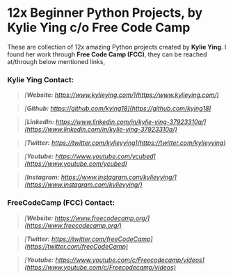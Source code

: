 # **12x Beginner Python Projects, by Kylie Ying c/o Free Code Camp**

These are collection of 12x amazing Python projects created by **Kylie Ying**. I found her work through **Free Code Camp (FCC)**, they can be reached at/through below mentioned links,

### **Kylie Ying Contact:**

> _[**Website:** https://www.kylieying.com/](https://www.kylieying.com/)_

> _[**Github:** https://github.com/kying18](https://github.com/kying18)_

> _[**LinkedIn:** https://www.linkedin.com/in/kylie-ying-37923310a/](https://www.linkedin.com/in/kylie-ying-37923310a/)_

> _[**Twitter:** https://twitter.com/kylieyying](https://twitter.com/kylieyying)_

> _[**Youtube:** https://www.youtube.com/ycubed](https://www.youtube.com/ycubed)_

> _[**Instagram:** https://www.instagram.com/kylieyying/](https://www.instagram.com/kylieyying/)_

### **FreeCodeCamp (FCC) Contact:**

> _[**Website:** https://www.freecodecamp.org/](https://www.freecodecamp.org/)_

> _[**Twitter:** https://twitter.com/freeCodeCamp](https://twitter.com/freeCodeCamp)_

> _[**Youtube:** https://www.youtube.com/c/Freecodecamp/videos](https://www.youtube.com/c/Freecodecamp/videos)_

